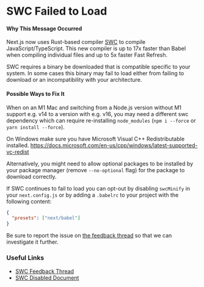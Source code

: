 # SWC Failed to Load

#### Why This Message Occurred

Next.js now uses Rust-based compiler [SWC](https://swc.rs/) to compile JavaScript/TypeScript. This new compiler is up to 17x faster than Babel when compiling individual files and up to 5x faster Fast Refresh.

SWC requires a binary be downloaded that is compatible specific to your system. In some cases this binary may fail to load either from failing to download or an incompatibility with your architecture.

#### Possible Ways to Fix It

When on an M1 Mac and switching from a Node.js version without M1 support e.g. v14 to a version with e.g. v16, you may need a different swc dependency which can require re-installing `node_modules` (`npm i --force` or `yarn install --force`).

On Windows make sure you have Microsoft Visual C++ Redistributable installed. https://docs.microsoft.com/en-us/cpp/windows/latest-supported-vc-redist

Alternatively, you might need to allow optional packages to be installed by your package manager (remove `--no-optional` flag) for the package to download correctly.

If SWC continues to fail to load you can opt-out by disabling `swcMinify` in your `next.config.js` or by adding a `.babelrc` to your project with the following content:

```json
{
  "presets": ["next/babel"]
}
```

Be sure to report the issue on [the feedback thread](https://github.com/vercel/next.js/discussions/30468) so that we can investigate it further.

### Useful Links

- [SWC Feedback Thread](https://github.com/vercel/next.js/discussions/30468)
- [SWC Disabled Document](https://nextjs.org/docs/messages/swc-disabled)
